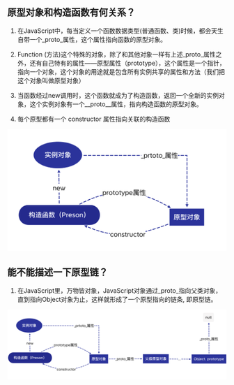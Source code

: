 ## 原型对象和构造函数有何关系？

1. 在JavaScript中，每当定义一个函数数据类型(普通函数、类)时候，都会天生自带一个_proto_属性，这个属性指向函数的原型对象。
   
2. Function (方法)这个特殊的对象，除了和其他对象一样有上述_proto_属性之外，还有自己特有的属性——原型属性（prototype），这个属性是一个指针，指向一个对象，这个对象的用途就是包含所有实例共享的属性和方法（我们把这个对象叫做原型对象）

3. 当函数经过new调用时，这个函数就成为了构造函数，返回一个全新的实例对象，这个实例对象有一个__proto__属性，指向构造函数的原型对象。

4. 每个原型都有一个 constructor 属性指向关联的构造函数

![An image](../../imge/prototype01.png)

## 能不能描述一下原型链？

1. 在JavaScript里，万物皆对象，JavaScript对象通过_proto_指向父类对象，直到指向Object对象为止，这样就形成了一个原型指向的链条, 即原型链。

![An image](../../imge/prototype02.png)

